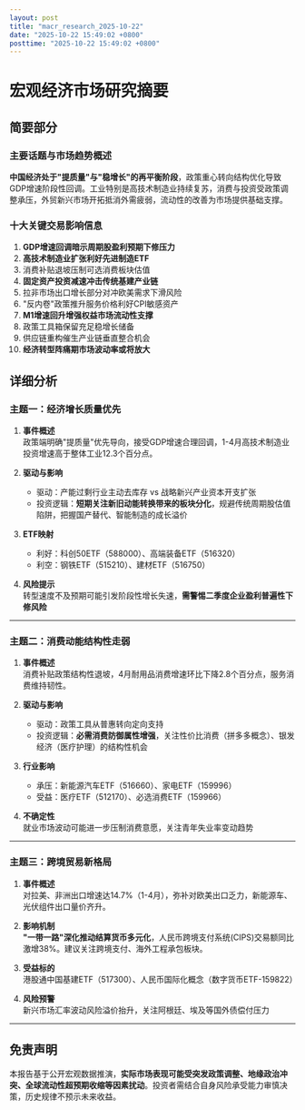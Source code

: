 ```yaml
---
layout: post
title: "macr_research_2025-10-22"
date: "2025-10-22 15:49:02 +0800"
posttime: "2025-10-22 15:49:02 +0800"
---
```


# 宏观经济市场研究摘要

## 简要部分
### 主要话题与市场趋势概述
**中国经济处于"提质量"与"稳增长"的再平衡阶段**，政策重心转向结构优化导致GDP增速阶段性回调。工业特别是高技术制造业持续复苏，消费与投资受政策调整承压，外贸新兴市场开拓抵消外需疲弱，流动性的改善为市场提供基础支撑。

### 十大关键交易影响信息
1. **GDP增速回调暗示周期股盈利预期下修压力**
2. **高技术制造业扩张利好先进制造ETF**
3. 消费补贴退坡压制可选消费板块估值
4. **固定资产投资减速冲击传统基建产业链**
5. 拉非市场出口增长部分对冲欧美需求下滑风险
6. "反内卷"政策推升服务价格利好CPI敏感资产
7. **M1增速回升增强权益市场流动性支撑**
8. 政策工具箱保留充足稳增长储备
9. 供应链重构催生产业链垂直整合机会
10. **经济转型阵痛期市场波动率或将放大**

## 详细分析

### 主题一：经济增长质量优先
1. **事件概述**  
   政策端明确"提质量"优先导向，接受GDP增速合理回调，1-4月高技术制造业投资增速高于整体工业12.3个百分点。

2. **驱动与影响**  
   - 驱动：产能过剩行业主动去库存 vs 战略新兴产业资本开支扩张  
   - 投资逻辑：**短期关注新旧动能转换带来的板块分化**，规避传统周期股估值陷阱，把握国产替代、智能制造的成长溢价

3. **ETF映射**  
   - 利好：科创50ETF（588000）、高端装备ETF（516320）  
   - 利空：钢铁ETF（515210）、建材ETF（516750）

4. **风险提示**  
   转型速度不及预期可能引发阶段性增长失速，**需警惕二季度企业盈利普遍性下修风险**

---

### 主题二：消费动能结构性走弱
1. **事件概述**  
   消费补贴政策结构性退坡，4月耐用品消费增速环比下降2.8个百分点，服务消费维持韧性。

2. **驱动与影响**  
   - 驱动：政策工具从普惠转向定向支持  
   - 投资逻辑：**必需消费防御属性增强**，关注性价比消费（拼多多概念）、银发经济（医疗护理）的结构性机会

3. **行业影响**  
   - 承压：新能源汽车ETF（516660）、家电ETF（159996）  
   - 受益：医疗ETF（512170）、必选消费ETF（159966）

4. **不确定性**  
   就业市场波动可能进一步压制消费意愿，关注青年失业率变动趋势

---

### 主题三：跨境贸易新格局
1. **事件概述**  
   对拉美、非洲出口增速达14.7%（1-4月），弥补对欧美出口乏力，新能源车、光伏组件出口量价齐升。

2. **影响机制**  
   **"一带一路"深化推动结算货币多元化**，人民币跨境支付系统(CIPS)交易额同比激增38%。建议关注跨境支付、海外工程承包板块。

3. **受益标的**  
   港股通中国基建ETF（517300）、人民币国际化概念（数字货币ETF-159822）

4. **风险预警**  
   新兴市场汇率波动风险溢价抬升，关注阿根廷、埃及等国外债偿付压力

---

## 免责声明
本报告基于公开宏观数据推演，**实际市场表现可能受突发政策调整、地缘政治冲突、全球流动性超预期收缩等因素扰动**。投资者需结合自身风险承受能力审慎决策，历史规律不预示未来收益。
